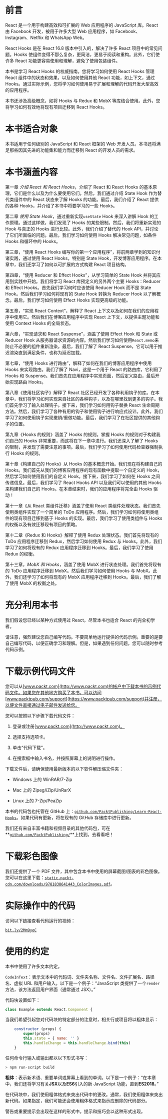 # 前言

React 是一个用于构建高效和可扩展的 Web 应用程序的 JavaScript 库。React 由 Facebook 开发，被用于许多大型 Web 应用程序，如 Facebook、Instagram、Netflix 和 WhatsApp Web。

React Hooks 是在 React 16.8 版本中引入的，解决了许多 React 项目中的常见问题。Hooks 使组件变得不那么复杂，更简洁，更易于阅读和重构。此外，它们使许多 React 功能更容易使用和理解，避免了使用包装组件。

本书是学习 React Hooks 的权威指南。您将学习如何使用 React Hooks 管理 React 组件中的状态和效果，以及如何使用其他 React 功能，如上下文，通过 Hooks。通过实际示例，您将学习如何使用易于扩展和理解的代码开发大型高效的应用程序。

本书还涉及高级概念，如将 Hooks 与 Redux 和 MobX 等库结合使用。此外，您将学习如何有效地将现有项目迁移到 React Hooks。

# 本书适合对象

本书适用于任何级别的 JavaScript 和 React 框架的 Web 开发人员。本书还将满足那些因其先进的功能集和能力而迁移到 React 的开发人员的需求。

# 本书涵盖内容

第一章 *介绍 React 和 React Hooks*，介绍了 React 和 React Hooks 的基本原理，它们是什么以及为什么要使用它们。然后，我们通过介绍 State Hook 作为替代类组件中的 React 状态来了解 Hooks 的功能。最后，我们介绍了 React 提供的各种 Hooks，并介绍了本书中将要学习的一些 Hooks。

第二章 *使用 State Hook*，通过重新实现`useState` Hook 来深入讲解 Hook 的工作原理。通过这样做，我们发现了 Hooks 的某些限制。然后，我们将重新实现的 Hook 与真正的 Hooks 进行比较。此外，我们介绍了替代的 Hook API，并讨论了它们所面临的问题。最后，我们学习如何使用 Hooks 解决常见问题，如条件 Hooks 和循环中的 Hooks。

第三章，“使用 React Hooks 编写你的第一个应用程序”，将前两章学到的知识付诸实践，通过使用 React Hooks，特别是 State Hook，开发博客应用程序。在本章中，我们还学习了如何以可扩展的方式构建 React 项目结构。

第四章，“使用 Reducer 和 Effect Hooks”，从学习简单的 State Hook 并将其应用到实践中开始。我们将学习 React 库预定义的另外两个主要 Hooks：Reducer 和 Effect Hooks。首先我们学习何时应该使用 Reducer Hook 而不是 State Hook。然后我们学习如何将现有的 State Hook 转换为 Reducer Hook 以了解概念。最后，我们学习如何使用 Effect Hooks 实现更高级的功能。

第五章，“实现 React Context”，解释了 React 上下文以及如何在我们的应用程序中使用它。然后我们在博客应用程序中实现 React 上下文，以提供主题功能和使用 Context Hooks 的全局状态。

第六章，“实现请求和 React Suspense”，涵盖了使用 Effect Hook 和 State 或 Reducer Hook 从服务器请求资源的内容。然后我们学习如何使用`React.memo`来防止不必要的组件重新渲染。最后，我们了解了 React Suspense，它可以用于推迟渲染直到满足条件，也称为延迟加载。

第七章，“使用 Hooks 进行路由”，解释了如何在我们的博客应用程序中使用 Hooks 来实现路由。我们了解了 Navi，这是一个用于 React 的路由库，它利用了 Hooks 和 Suspense。我们首先在应用程序中实现页面，然后定义路由，最后开始实现路由 Hooks。

第八章《使用社区钩子》解释了 React 社区已经开发了各种利用钩子的库。在本章中，我们将学习如何实现来自社区的各种钩子，以及在哪里找到更多的钩子。我们首先学习了输入处理钩子。接下来，我们学习如何用钩子替换 React 生命周期方法。然后，我们学习了各种有用的钩子和使用钩子进行响应式设计。此外，我们学习了如何使用钩子实现撤销/重做功能。最后，我们学习了在社区提供的其他钩子的位置。

第九章《Hooks 的规则》涵盖了 Hooks 的规则。掌握 Hooks 的规则对于构建我们自己的 Hooks 非常重要，而这将在下一章中进行。我们还深入了解了 Hooks 的限制，并发现了需要注意的事项。最后，我们学习了如何使用代码检查器强制执行 Hooks 的规则。

第十章《构建自己的 Hooks》从 Hooks 的基本概念开始。我们现在将构建自己的 Hooks。我们首先从我们的博客应用程序的现有函数中提取一个自定义的 Hook，然后学习如何使用我们的自定义 Hook。接下来，我们学习了如何在 Hooks 之间传递信息。最后，我们学习了 React Hooks API 以及我们可以使用的其他 Hooks 来构建我们自己的 Hooks。在本章结束时，我们的应用程序将完全由 Hooks 驱动！

第十一章《从 React 类组件迁移》涵盖了使用 React 类组件处理状态。我们首先使用类组件实现了一个简单的 ToDo 应用程序。然后，我们学习如何将使用类组件的现有项目迁移到基于 Hooks 的实现。最后，我们学习了使用类组件与 Hooks 的权衡以及有效迁移现有项目的策略。

第十二章《Redux 和 Hooks》解释了使用 Redux 处理状态。我们首先将现有的 ToDo 应用程序迁移到 Redux，然后学习如何使用 Redux 与 Hooks。此外，我们学习了如何将现有的 Redux 应用程序迁移到 Hooks。最后，我们学习了使用 Redux 的权衡。

第十三章，*MobX 和 Hooks*，涵盖了使用 MobX 进行状态处理。我们首先将现有的 ToDo 应用程序迁移到 MobX。然后我们学习如何使用 Hooks 与 MobX。此外，我们还学习了如何将现有的 MobX 应用程序迁移到 Hooks。最后，我们了解了使用 MobX 的权衡之处。

# 充分利用本书

我们假设您已经以某种方式使用过 React，尽管本书也适合 React 的完全初学者。

请注意，强烈建议您自己编写代码。不要简单地运行提供的代码示例。重要的是要自己编写代码，以便正确学习和理解。但是，如果遇到任何问题，您可以随时参考代码示例。

# 下载示例代码文件

您可以从[www.packt.com](http://www.packt.com)的帐户中下载本书的示例代码文件。如果您在其他地方购买了本书，可以访问[www.packtpub.com/support](https://www.packtpub.com/support)并注册，以便文件直接通过电子邮件发送给您。

您可以按照以下步骤下载代码文件：

1.  登录或注册[www.packt.com](http://www.packt.com)。

1.  选择支持选项卡。

1.  单击“代码下载”。

1.  在搜索框中输入书名，并按照屏幕上的说明进行操作。

下载文件后，请确保使用最新版本的以下软件解压缩文件夹：

+   Windows 上的 WinRAR/7-Zip

+   Mac 上的 Zipeg/iZip/UnRarX

+   Linux 上的 7-Zip/PeaZip

本书的代码包也托管在 GitHub 上：[`github.com/PacktPublishing/Learn-React-Hooks`](https://github.com/PacktPublishing/Learn-React-Hooks)。如果代码有更新，将在现有的 GitHub 存储库中进行更新。

我们还有来自丰富书籍和视频目录的其他代码包，可在**[`github.com/PacktPublishing/`](https://github.com/PacktPublishing/)**上找到。去看看吧！

# 下载彩色图像

我们还提供了一个 PDF 文件，其中包含本书中使用的屏幕截图/图表的彩色图像。您可以在这里下载：[`static.packt-cdn.com/downloads/9781838641443_ColorImages.pdf`](https://static.packt-cdn.com/downloads/9781838641443_ColorImages.pdf)。

# 实际操作中的代码

访问以下链接查看代码运行的视频：

[`bit.ly/2Mm9yoC`](http://bit.ly/2Mm9yoC)

# 使用的约定

本书中使用了许多文本约定。

`CodeInText`：表示文本中的代码词、文件夹名称、文件名、文件扩展名、路径名、虚拟 URL 和用户输入。以下是一个例子：“JavaScript 类提供了一个`render`方法，该方法返回用户界面（通常通过 JSX）。”

代码块设置如下：

```jsx
class Example extends React.Component {
```

当我们希望引起您对代码块的特定部分的注意时，相关行或项目将以粗体显示：

```jsx
    constructor (props) {
        super(props)
        this.state = { name: '' }
        this.handleChange = this.handleChange.bind(this)
    }
```

任何命令行输入或输出都以以下形式书写：

```jsx
> npm run-script build
```

**粗体**：表示新术语、重要单词或屏幕上看到的单词。以下是一个例子：“在本章中，我们还将学习有关**JSX**以及**ES6**引入的新 JavaScript 功能，直到**ES2018**。”

在代码块中，我们使用粗体格式来突出代码中的更改。通常，我们使用粗体来突出新代码。如果指定，我们可能还会使用粗体格式来指示应删除的代码部分。

警告或重要提示会出现在这样的形式中。提示和技巧会以这种形式出现。
